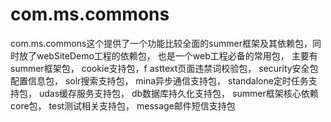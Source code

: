 com.ms.commons
==============

com.ms.commons这个提供了一个功能比较全面的summer框架及其依赖包，同时放了webSiteDemo工程的依赖包，
也是一个web工程必备的常用包，
主要有
summer框架包，
cookie支持包，f
asttext页面违禁词校验包，
security安全包配置信息包，
solr搜索支持包，
mina异步通信支持包，
standalone定时任务支持包，
udas缓存服务支持包，
db数据库持久化支持包，
summer框架核心依赖core包，
test测试相关支持包，
message邮件短信支持包
